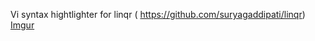 Vi syntax hightlighter for linqr ( https://github.com/suryagaddipati/linqr)
[Imgur](http://i.imgur.com/74EGZ.png)
